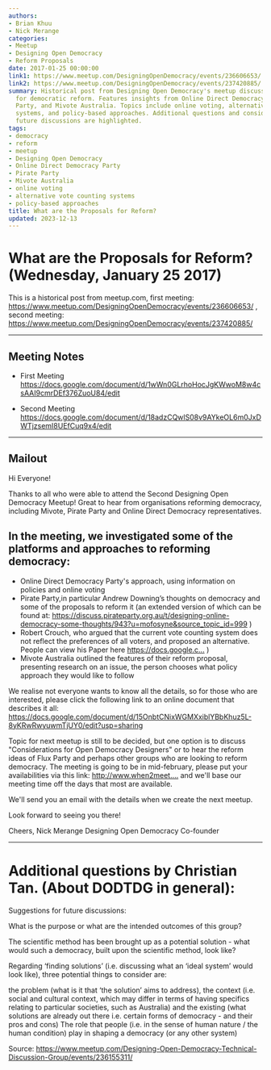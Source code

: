 ```yaml
---
authors:
- Brian Khuu
- Nick Merange
categories:
- Meetup
- Designing Open Democracy
- Reform Proposals
date: 2017-01-25 00:00:00
link1: https://www.meetup.com/DesigningOpenDemocracy/events/236606653/
link2: https://www.meetup.com/DesigningOpenDemocracy/events/237420885/
summary: Historical post from Designing Open Democracy's meetup discussing proposals
  for democratic reform. Features insights from Online Direct Democracy Party, Pirate
  Party, and Mivote Australia. Topics include online voting, alternative vote counting
  systems, and policy-based approaches. Additional questions and considerations for
  future discussions are highlighted.
tags:
- democracy
- reform
- meetup
- Designing Open Democracy
- Online Direct Democracy Party
- Pirate Party
- Mivote Australia
- online voting
- alternative vote counting systems
- policy-based approaches
title: What are the Proposals for Reform?
updated: 2023-12-13
---
```


# What are the Proposals for Reform? (Wednesday, January 25 2017)


This is a historical post from meetup.com, first meeting: https://www.meetup.com/DesigningOpenDemocracy/events/236606653/ , second meeting: https://www.meetup.com/DesigningOpenDemocracy/events/237420885/


----------------

## Meeting Notes

* First Meeting https://docs.google.com/document/d/1wWn0GLrhoHocJgKWwoM8w4csAAI9cmrDEf376ZuoU84/edit

* Second Meeting https://docs.google.com/document/d/18adzCQwlS08v9AYkeOL6m0JxDWTjzsemI8UEfCuq9x4/edit

<!-- more -->

-----------------

## Mailout

Hi Everyone!

Thanks to all who were able to attend the Second Designing Open Democracy Meetup! Great to hear from organisations reforming democracy, including Mivote, Pirate Party and Online Direct Democracy representatives.

## In the meeting, we investigated some of the platforms and approaches to reforming democracy:
- Online Direct Democracy Party's approach, using information on policies and online voting
- Pirate Party,in particular Andrew Downing’s thoughts on democracy and some of the proposals to reform it (an extended version of which can be found at: https://discuss.pirateparty.org.au/t/designing-online-democracy-some-thoughts/943?u=mofosyne&source_topic_id=999 )
- Robert Crouch, who argued that the current vote counting system does not reflect the preferences of all voters, and proposed an alternative. People can view his Paper here https://docs.google.c...­ )
- Mivote Australia outlined the features of their reform proposal, presenting research on an issue, the person chooses what policy approach they would like to follow

We realise not everyone wants to know all the details, so for those who are interested, please click the following link to an online document that describes it all:
https://docs.google.com/document/d/15OnbtCNixWGMXxiblYBbKhuz5L-8yKRwRwyuwmTjUY0/edit?usp=sharing

Topic for next meetup is still to be decided, but one option is to discuss "Considerations for Open Democracy Designers" or to hear the reform ideas of Flux Party and perhaps other groups who are looking to reform democracy. The meeting is going to be in mid-february, please put your availabilities via this link: http://www.when2meet....­ and we'll base our meeting time off the days that most are available.

We'll send you an email with the details when we create the next meetup.

Look forward to seeing you there!

Cheers,
Nick Merange
Designing Open Democracy Co-founder



----

# Additional questions by Christian Tan. (About DODTDG in general):

Suggestions for future discussions:

What is the purpose or what are the intended outcomes of this group?

The scientific method has been brought up as a potential solution - what would such a democracy, built upon the scientific method, look like?

Regarding ‘finding solutions’ (i.e. discussing what an ‘ideal system’ would look like), three potential things to consider are:

the problem (what is it that ‘the solution’ aims to address),
the context (i.e. social and cultural context, which may differ in terms of having specifics relating to particular societies, such as Australia) and
the existing (what solutions are already out there i.e. certain forms of democracy - and their pros and cons)
The role that people (i.e. in the sense of human nature / the human condition) play in shaping a democracy (or any other system)

Source: https://www.meetup.com/Designing-Open-Democracy-Technical-Discussion-Group/events/236155311/